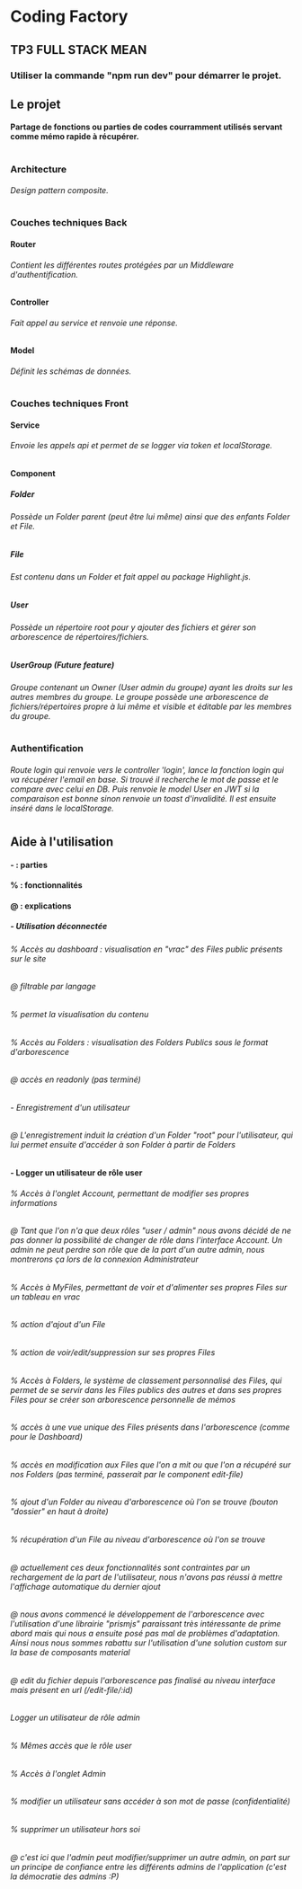 # Coding Factory

## TP3 FULL STACK MEAN
### Utiliser la commande "npm run dev" pour démarrer le projet.


## Le projet


#### Partage de fonctions ou parties de codes courramment utilisés servant comme mémo rapide à récupérer.

#  

### Architecture
###### Design pattern composite.

#  

### Couches techniques Back
#### Router
###### Contient les différentes routes protégées par un Middleware d'authentification.
  
#### Controller 
###### Fait appel au service et renvoie une réponse.

#### Model 
###### Définit les schémas de données.

#  

### Couches techniques Front
#### Service
###### Envoie les appels api et permet de se logger via token et localStorage.

#### Component
##### Folder 
###### Possède un Folder parent (peut être lui même) ainsi que des enfants Folder et File.

##### File 
###### Est contenu dans un Folder et fait appel au package Highlight.js.

##### User
###### Possède un répertoire root pour y ajouter des fichiers et gérer son arborescence de répertoires/fichiers.

##### UserGroup (Future feature)
###### Groupe contenant un Owner (User admin du groupe) ayant les droits sur les autres membres du groupe. Le groupe possède une arborescence de fichiers/répertoires propre à lui même et visible et éditable par les membres du groupe.
#  
### Authentification
###### Route login qui renvoie vers le controller 'login', lance la fonction login qui va récupérer l'email en base. Si trouvé il recherche le mot de passe et le compare avec celui en DB. Puis renvoie le model User en JWT si la comparaison est bonne sinon renvoie un toast d'invalidité. Il est ensuite inséré dans le localStorage.

#  

## Aide à l'utilisation

#### - : parties
#### % : fonctionnalités
#### @ : explications

##### - Utilisation déconnectée
###### % Accès au dashboard : visualisation en "vrac" des Files public présents sur le site 
###### @ filtrable par langage
###### % permet la visualisation du contenu
###### % Accès au Folders : visualisation des Folders Publics sous le format d'arborescence
###### @ accès en readonly (pas terminé)

###### - Enregistrement d'un utilisateur
###### @ L'enregistrement induit la création d'un Folder "root" pour l'utilisateur, qui lui permet ensuite d'accéder à son Folder à partir de Folders

#### - Logger un utilisateur de rôle user

###### % Accès à l'onglet Account, permettant de modifier ses propres informations
###### @ Tant que l'on n'a que deux rôles "user / admin" nous avons décidé de ne pas donner la possibilité de changer de rôle dans l'interface Account. Un admin ne peut perdre son rôle que de la part d'un autre admin, nous montrerons ça lors de la connexion Administrateur
       
###### % Accès à MyFiles, permettant de voir et d'alimenter ses propres Files sur un tableau en vrac
###### % action d'ajout d'un File
###### % action de voir/edit/suppression sur ses propres Files
     
###### % Accès à Folders, le système de classement personnalisé des Files, qui permet de se servir dans les Files publics des autres et dans ses propres Files pour se créer son arborescence personnelle de mémos
###### % accès à une vue unique des Files présents dans l'arborescence (comme pour le Dashboard)
###### % accès en modification aux Files que l'on a mit ou que l'on a récupéré sur nos Folders (pas terminé, passerait par le component edit-file)
###### % ajout d'un Folder au niveau d'arborescence où l'on se trouve (bouton "dossier" en haut à droite)
###### % récupération d'un File au niveau d'arborescence où l'on se trouve
###### @ actuellement ces deux fonctionnalités sont contraintes par un rechargement de la part de l'utilisateur, nous n'avons pas réussi à mettre l'affichage automatique du dernier ajout
###### @ nous avons commencé le développement de l'arborescence avec l'utilisation d'une librairie "prismjs" paraissant très intéressante de prime abord mais qui nous a ensuite posé pas mal de problèmes d'adaptation. Ainsi nous nous sommes rabattu sur l'utilisation d'une solution custom sur la base de composants material
###### @ edit du fichier depuis l'arborescence pas finalisé au niveau interface mais présent en url (/edit-file/:id)

###### Logger un utilisateur de rôle admin
###### % Mêmes accès que le rôle user
###### % Accès à l'onglet Admin
###### % modifier un utilisateur sans accéder à son mot de passe (confidentialité)
###### % supprimer un utilisateur hors soi
###### @ c'est ici que l'admin peut modifier/supprimer un autre admin, on part sur un principe de confiance entre les différents admins de l'application (c'est la démocratie des admins :P)
    
